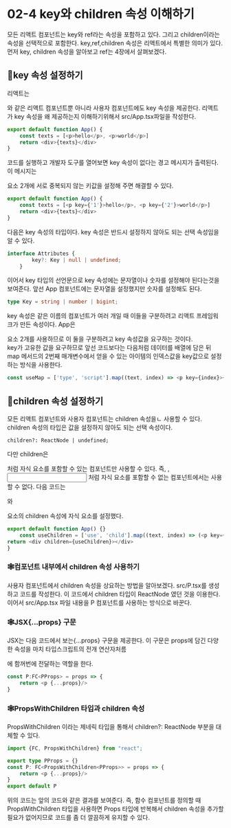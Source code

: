 # 02-4 key와 children 속성 이해하기
모든 리액트 컴포넌트는 key와 ref라는 속성을 포함하고 있다. 그리고 children이라는 속성을 선택적으로 포함한다. key,ref,children 속성은 리액트에서 특별한 의미가 있다.
먼저 key, children 속성을 알아보고 ref는 4장에서 살펴보겠다.

## 🎈key 속성 설정하기
리액트는 <p>와 같은 리액트 컴포넌트뿐 아니라 사용자 컴포넌트에도 key 속성을 제공한다. 리액트가 key 속성을 왜 제공하는지 이해하기위해서 src/App.tsx파일을 작성한다.
```typescript jsx
export default function App() {
    const texts = [<p>hello</p>, <p>world</p>]
    return <div>{texts}</div>
}
```
코드를 실행하고 개발자 도구를 열어보면 key 속성이 없다는 경고 메시지가 출력된다.<br>
이 메시지는 <p> 요소 2개에 서로 중복되지 않는 키값을 설정해 주면 해결할 수 있다.
```typescript jsx
export default function App() {
    const texts = [<p key={'1'}>hello</p>, <p key={'2'}>world</p>]
    return <div>{texts}</div>
}
```
다음은 key 속성의 타입이다. key 속성은 반드시 설정하지 않아도 되는 선택 속성임을 알 수 있다.
```typescript
interface Attributes {
        key?: Key | null | undefined;
    }
```
이어서 key 타입의 선언문으로 key 속성에는 문자열이나 숫자를 설정해야 된다는것을 보여준다. 앞선 App 컴포넌트에는 문자열을 설정했지만 숫자를 설정해도 된다.
```typescript
type Key = string | number | bigint;
```

key 속성은 같은 이름의 컴포넌트가 여러 개일 때 이들을 구분하려고 리액트 프레임워크가 만든 속성이다. App은 <p> 요소 2개를 사용하므로 이 둘을 구분하려고 key 속성값을 요구하는 것이다.<br>
key가 고유한 값을 요구하므로 앞선 코드보다는 다음처럼 데이터를 배열에 담은 뒤 map 메서드의 2번째 매개변수에서 얻을 수 있는 아이템의 인덱스값을 key값으로 설정하는 방식을 사용한다.
```typescript jsx
const useMap = ['type', 'script'].map((text, index) => <p key={index}>{text}</p>)
```

## 🎈children 속성 설정하기
모든 리액트 컴포넌트와 사용자 컴포넌트는 children 속성을ㄴ 사용할 수 있다. children 속성의 타입은 값을 설정하지 않아도 되는 선택 속성이다.
```
children?: ReactNode | undefined;
```
다만 children은 <div> 처럼 자식 요소를 포함할 수 있는 컴포넌트만 사용할 수 있다. 즉, <img>, <input> 처럼 자식 요소를 포함할 수 없는 컴포넌트에서는 사용할 수 없다.
다음 코드는 <p>와 <div> 요소의 children 속성에 자식 요소를 설정했다.
```typescript jsx
export default function App() {}
    const useChildren = ['use', 'child'].map((text, index) => (<p key={index} children={text}></p>))
return <div children={useChildren}></div>
}
```

### 🕸컴포넌트 내부에서 children 속성 사용하기
사용자 컴포넌트에서 children 속성을 상요하는 방법을 알아보겠다. src/P.tsx를 생성하고 코드를 작성한다. 이 코드에서 children 타입이 ReactNode 였던 것을 이용한다.
이어서 src/App.tsx 파일 내용을 P 컴포넌트를 사용하는 방식으로 바꾼다.

### 🕸️JSX{...props} 구문
JSX는 다음 코드에서 보는{...props} 구문을 제공한다. 이 구문은 props에 담긴 다양한 속성을 마치 타입스크립트의 전개 연산자처름 <p> 에 함꺼번에 전달하는 역할을 한다.
```typescript jsx
const P:FC<PProps> = props => {
    return <p {...props}/>
}
```

### 🕸️PropsWithChildren 타입과 children 속성
PropsWithChildren 이라는 제네릭 타입을 통해서 children?: ReactNode 부분을 대체할 수 있다.

```typescript jsx
import {FC, PropsWithChildren} from "react";

export type PProps = {}
const P: FC<PropsWithChildren<PProps>> = props => {
    return <p {...props}/>
}
export default P
```
위의 코드는 앞의 코드와 같은 결과를 보여준다. 즉, 함수 컴포넌트를 정의할 때 PropsWithChildren 타입을 사용하면 Props 타입에 반복해서
children 속성을 추가할 필요가 없어지므로 코드를 좀 더 깔끔하게 유지할 수 있다.